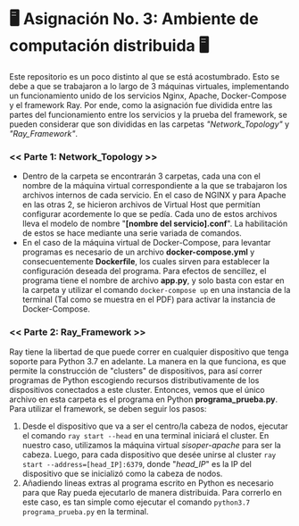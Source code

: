 # 🖥️ Asignación No. 3: Ambiente de computación distribuida 🖥️

Este repositorio es un poco distinto al que se está acostumbrado. Esto se debe a que se trabajaron a lo largo de 3 máquinas virtuales, implementando un funcionamiento unido de los servicios Nginx, Apache, Docker-Compose y el framework Ray. Por ende, como la asignación fue dividida entre las partes del funcionamiento entre los servicios y la prueba del framework, se pueden considerar que son divididas en las carpetas *"Network_Topology"* y *"Ray_Framework"*.

### << Parte 1: Network_Topology >> 
- Dentro de la carpeta se encontrarán 3 carpetas, cada una con el nombre de la máquina virtual correspondiente a la que se trabajaron los archivos internos de cada servicio. En el caso de NGINX y para Apache en las otras 2, se hicieron archivos de Virtual Host que permitían configurar acordemente lo que se pedía. Cada uno de estos archivos lleva el modelo de nombre "**[nombre del servicio].conf**". La habilitación de estos se hace mediante una serie variada de comandos.
- En el caso de la máquina virtual de Docker-Compose, para levantar programas es necesario de un archivo **docker-compose.yml** y consecuentemente **Dockerfile**, los cuales sirven para establecer la configuración deseada del programa. Para efectos de sencillez, el programa tiene el nombre de archivo **app.py**, y solo basta con estar en la carpeta y utilizar el comando `docker-compose up` en una instancia de la terminal (Tal como se muestra en el PDF) para activar la instancia de Docker-Compose.

### << Parte 2: Ray_Framework >>
Ray tiene la libertad de que puede correr en cualquier dispositivo que tenga soporte para Python 3.7 en adelante. La manera en la que funciona, es que permite la construcción de "clusters" de dispositivos, para así correr programas de Python escogiendo recursos distributivamente de los dispositivos conectados a este cluster. Entonces, vemos que el único archivo en esta carpeta es el programa en Python **programa_prueba.py**. Para utilizar el framework, se deben seguir los pasos:
1) Desde el dispositivo que va a ser el centro/la cabeza de nodos, ejecutar el comando `ray start --head` en una terminal iniciará el cluster. En nuestro caso, utilizamos la máquina virtual *sisoper-apache* para ser la cabeza. Luego, para cada dispositivo que desée unirse al cluster `ray start --address=[head_IP]:6379`, donde "*head_IP*" es la IP del dispositivo que se inicializó como la cabeza de nodos.
2) Añadiendo lineas extras al programa escrito en Python es necesario para que Ray pueda ejecutarlo de manera distribuida. Para correrlo en este caso, es tan simple como ejecutar el comando `python3.7 programa_prueba.py` en la terminal.
